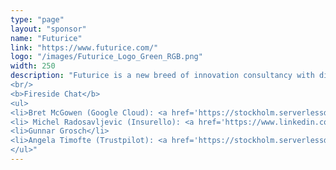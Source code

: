 ```yaml
---
type: "page"
layout: "sponsor"
name: "Futurice"
link: "https://www.futurice.com/"
logo: "/images/Futurice_Logo_Green_RGB.png"
width: 250
description: "Futurice is a new breed of innovation consultancy with digital at its core. We help our clients unleash innovation through digital product design and build, emerging technology, agile software development and lean organisational change.
<br/>
<b>Fireside Chat</b>
<ul>
<li>Bret McGowen (Google Cloud): <a href='https://stockholm.serverlessdays.io/speakers/bret.mcgowen/'> https://stockholm.serverlessdays.io/speakers/bret.mcgowen/</a></li>
<li> Michel Radosavljevic (Insurello): <a href='https://www.linkedin.com/in/michelradosavljevic/'>https://www.linkedin.com/in/michelradosavljevic/</a></li>
<li>Gunnar Grosch</li>
<li>Angela Timofte (Trustpilot): <a href='https://stockholm.serverlessdays.io/speakers/angela.timofte/'>https://stockholm.serverlessdays.io/speakers/angela.timofte/</a></li>
</ul>"
---
```


